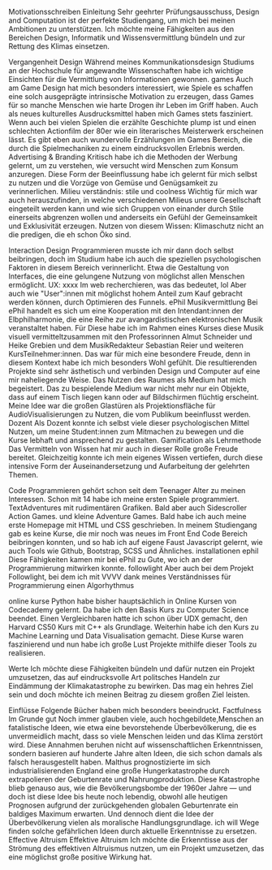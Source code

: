
Motivationsschreiben
 Einleitung
Sehr geehrter Prüfungsausschuss,
Design and Computation ist der perfekte Studiengang, um mich bei meinen Ambitionen zu unterstützen. Ich möchte meine Fähigkeiten aus den Bereichen Design, Informatik und Wissensvermittlung bündeln und zur Rettung des Klimas einsetzen.

 Vergangenheit
Design 
Während meines Kommunikationsdesign Studiums an der Hochschule für angewandte Wissenschaften habe ich wichtige Einsichten für die Vermittlung von Informationen gewonnen. 
games Auch am Game Design hat mich besonders interessiert, wie Spiele es schaffen eine solch ausgeprägte intrinsische Motivation zu erzeugen, dass Games für so manche Menschen wie harte Drogen ihr Leben im Griff haben. 
Auch als neues kulturelles Ausdrucksmittel haben mich Games stets fasziniert. Wenn auch bei vielen Spielen die erzählte Geschichte plump ist und einen schlechten Actionfilm der 80er wie ein literarisches Meisterwerk erscheinen lässt. Es gibt eben auch wundervolle Erzählungen im Games Bereich, die durch die Spielmechaniken zu einem eindrucksvollen Erlebnis werden.
Advertising & Branding Kritisch habe ich die Methoden der Werbung gelernt, um zu verstehen, wie versucht wird Menschen zum Konsum anzuregen. Diese Form der Beeinflussung habe ich gelernt für mich selbst zu nutzen und die Vorzüge von Gemüse und Genügsamkeit zu verinnerlichen. 
Milieu verständnis: stile und coolness
Wichtig für mich war auch herauszufinden, in welche verschiedenen Milieus unsere Gesellschaft eingeteilt werden kann und wie sich Gruppen von einander durch Stile einerseits abgrenzen wollen und anderseits ein Gefühl der Gemeinsamkeit und Exklusivität erzeugen.
Nutzen von diesem Wissen: Klimaschutz nicht an die predigen, die eh schon Öko sind.

 Interaction Design Programmieren musste ich mir dann doch selbst beibringen, doch im Studium habe ich auch die speziellen psychologischen Faktoren in diesem Bereich verinnerlicht.
Etwa die Gestaltung von Interfaces, die eine gelungene Nutzung von möglichst allen Menschen ermöglicht.
UX: xxxx Im web recherchieren, was das bedeutet, lol
Aber auch wie "User":innen mit möglichst hohem Anteil zum Kauf gebracht werden können, durch Optimieren des Funnels.
ePhil Musikvermittlung Bei ePhil handelt es sich um eine Kooperation mit den Intendant:innen der Elbphilharmonie, die eine Reihe zur avangardistischen elektronischen Musik veranstaltet haben. Für Diese habe ich im Rahmen eines Kurses diese Musik visuell vermitteltzusammen mit den Professorinnen Almut Schneider und Heike Grebien und dem MusikRedakteur Sebastian Reier und weiteren KursTeilnehmer:innen.
Das war für mich eine besondere Freude, denn in diesem Kontext habe ich mich besonders Wohl gefühlt. Die resultierenden Projekte sind sehr ästhetisch und verbinden Design und Computer auf eine mir naheliegende Weise. Das Nutzen des Raumes als Medium hat mich begeistert. Das zu bespielende Medium war nicht mehr nur ein Objekte, dass auf einem Tisch liegen kann oder auf Bildschirmen flüchtig erscheint. 
Meine Idee war die großen Glastüren als Projektionsfläche für AudioVisualisierungen zu Nutzen, die vom Publikum beeinflusst werden.
Dozent Als Dozent konnte ich selbst viele dieser psychologischen Mittel Nutzen, um meine Student:innen zum Mitmachen zu bewegen und die Kurse lebhaft und ansprechend zu gestalten. 
 Gamification als Lehrmethode
Das Vermitteln von Wissen hat mir auch in dieser Rolle große Freude bereitet. Gleichzeitig konnte ich mein eigenes Wissen vertiefen, durch diese intensive Form der Auseinandersetzung und Aufarbeitung der gelehrten Themen.

Code 
Programmieren gehört schon seit dem Teenager Alter zu meinen Interessen. Schon mit 14 habe ich meine ersten Spiele programmiert. TextAdventures mit rudimentären Grafiken. Bald aber auch Sidescroller Action Games. und kleine Adventure Games. 
Bald habe ich auch meine erste Homepage mit HTML und CSS geschrieben. 
In meinem Studiengang gab es keine Kurse, die mir noch was neues im Front End Code Bereich beibringen konnten, und so hab ich auf eigene Faust Javascript gelernt, wie auch Tools wie Github, Bootstrap, SCSS und Ähnliches.
installationen
 ephil Diese Fähigkeiten kamen mir bei ePhil zu Gute, wo ich an der Programmierung mitwirken konnte.
 followlight Aber auch bei dem Projekt Followlight, bei dem ich mit VVVV dank meines Verständnisses für Programmierung einen Algorhythmus 

online kurse Python habe bisher hauptsächlich in Online Kursen von Codecademy gelernt. Da habe ich den Basis Kurs zu Computer Science beendet. Einen Vergleichbaren hatte ich schon über UDX gemacht, den Harvard CS50 Kurs mit C++ als Grundlage.
Weiterhin habe ich den Kurs zu Machine Learning und Data Visualisation gemacht.
Diese Kurse waren faszinierend und nun habe ich große Lust Projekte mithilfe dieser Tools zu realisieren.

Werte Ich möchte diese Fähigkeiten bündeln und dafür nutzen ein Projekt umzusetzen, das auf eindrucksvolle Art politsches Handeln zur Eindämmung der Klimakatastrophe zu bewirken. Das mag ein hehres Ziel sein und doch möchte ich meinen Beitrag zu diesem großen Ziel leisten.

Einflüsse
Folgende Bücher haben mich besonders beeindruckt. 
 Factfulness 
Im Grunde gut
 Noch immer glauben viele, auch hochgebildete,Menschen an fatalistische Ideen, wie etwa eine bevorstehende Überbevölkerung, die es unvermeidlich macht, dass so viele Menschen leiden und das Klima zerstört wird. Diese Annahmen beruhen nicht auf wissenschaftlichen Erkenntnissen, sondern basieren auf hunderte Jahre alten Ideen, die sich schon damals als falsch herausgestellt haben. Malthus prognostizierte im sich industrialisierenden England eine große Hungerkatastrophe durch extrapolieren der Geburtenrate und Nahrungproduktion. Diese Katastrophe blieb genauso aus, wie die Bevölkerungsbombe der 1960er Jahre — und doch ist diese Idee bis heute noch lebendig, obwohl alle heutigen Prognosen aufgrund der zurückgehenden globalen Geburtenrate ein baldiges Maximum erwarten. Und dennoch dient die Idee der Überbevölkerung vielen als moralische Handlungsgrundlage. 
 ich will Wege finden solche gefährlichen Ideen durch aktuelle Erkenntnisse zu ersetzen.
Effective Altruism
Effektive Altruism 
Ich möchte die Erkenntisse aus der Strömung des effektiven Altruismus nutzen, um ein Projekt umzusetzen, das eine möglichst große positive Wirkung hat. 
